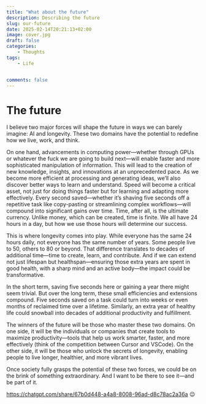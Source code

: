```yaml
---
title: "What about the future"
description: Describing the future 
slug: our-future
date: 2025-02-14T20:21:13+02:00
image: cover.jpg
draft: false
categories:
    - Thoughts
tags:
    - Life


comments: false
---
```


# The future

<!-- I think that there are 2 main things that will get as big as one can not even imagine.
AI and Longevity.

On one side the GPUs and whatever the fuck we are going to build next will allow for faster and better symbol manipulation that at some point will create new knowledge, new informations and so on. That is where we are headed. On the same idea, we will become so much faster in doing things and writing and creating that we will actually understand the value of being fast. Not inaccurate but learn faster and better. Find the best ways to learn and understand. 
We'll figure out that if we can save 5 seconds each time we have to copy paste something is going to be amazing. Time is the currency of the world, not money. Money can be created, more time cannot. We all have 24 hours a day.

And here is where longevity will come into place. Yes we all have the same 24 hours a day BUT some people live until 50, others until 80 etc. that means the latter have 24\*30\*365 more hours than the person who lived until 50. And bear with me, considering the conditions of life to be the same. That’s millions of extra minutes. 

So if you save 5 seconds every copy-paste you gained 5 seconds, and this is why with AI and integration of all tools we will strive to get this precious 5 seconds back. The winners will be the ones who build tools that make us more productive (think Cursor vs. VSCode). The others? The ones who figure out how to give us more time—real, functional, healthy time. Not extra years where you’re too old to move, but years where you’re sharp, fit, alive. We will not measure lifespan anymore, but healthspan.

Short term, maybe this doesn’t change much. But long term? The five seconds we save today might turn into something much bigger. Either we’ll look back and realize we saved weeks of our lives, or we’ll find entirely new ways to cut down wasted time by orders of magnitude.
And whatever we do now to live longer and healthier might give us 1 or 2 more year, but in the future who know what crazy methods that will extend healthspan by 10-20 years!

Once people realize this, we might actually be on the brink of something huge, and **I want to be there.** -->

I believe two major forces will shape the future in ways we can barely imagine: AI and longevity. These two domains have the potential to redefine how we live, work, and think.

On one hand, advancements in computing power—whether through GPUs or whatever the fuck we are going to build next—will enable faster and more sophisticated manipulation of information. This will lead to the creation of new knowledge, insights, and innovations at an unprecedented pace. As we become more efficient at processing and generating ideas, we’ll also discover better ways to learn and understand. Speed will become a critical asset, not just for doing things faster but for learning and adapting more effectively. Every second saved—whether it’s shaving five seconds off a repetitive task like copy-pasting or streamlining complex workflows—will compound into significant gains over time. Time, after all, is the ultimate currency. Unlike money, which can be created, time is finite. We all have 24 hours in a day, but how we use those hours will determine our success.

This is where longevity comes into play. While everyone has the same 24 hours daily, not everyone has the same number of years. Some people live to 50, others to 80 or beyond. That difference translates to decades of additional time—time to create, learn, and contribute. And if we can extend not just lifespan but healthspan—ensuring those extra years are spent in good health, with a sharp mind and an active body—the impact could be transformative.

In the short term, saving five seconds here or gaining a year there might seem trivial. But over the long term, these small efficiencies and extensions compound. Five seconds saved on a task could turn into weeks or even months of reclaimed time over a lifetime. Similarly, an extra year of healthy life could snowball into decades of additional productivity and fulfillment.

The winners of the future will be those who master these two domains. On one side, it will be the individuals or companies that create tools to maximize productivity—tools that help us work smarter, faster, and more effectively (think of the competition between Cursor and VSCode). On the other side, it will be those who unlock the secrets of longevity, enabling people to live longer, healthier, and more vibrant lives.

Once society fully grasps the potential of these two forces, we could be on the brink of something extraordinary. And I want to be there to see it—and be part of it.

https://chatgpt.com/share/67b0d448-a4a8-8008-96ad-d8c78ac2a36a 😉